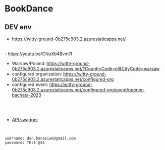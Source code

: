 # BookDance
## DEV env

- https://witty-ground-0b275c903.2.azurestaticapps.net/

<br/>
- https://youtu.be/CNuXb4Bvm7I

<br/>

- Warsaw/Poland: https://witty-ground-0b275c903.2.azurestaticapps.net/?CountryCode=pl&CityCode=warsaw
- configured organization: https://witty-ground-0b275c903.2.azurestaticapps.net/configured-org
- configured event: https://witty-ground-0b275c903.2.azurestaticapps.net/configured-org/event/opener-bachata-2023

<br/>
<br/>

- [API swagger](https://bookdance-dev-app.azurewebsites.net/swagger/index.html)

<br/>

```
username: dan.banasiak@gmail.com
password: TEst!@34
```
